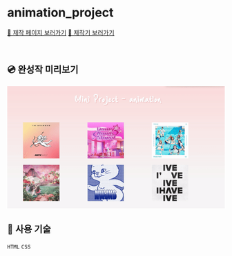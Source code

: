 # animation_project
<a href="https://kimgeundu.github.io/animation_project/">🔗 제작 페이지 보러가기</a> <a href="https://velog.io/@f_vlkoklv/%EC%95%A0%EB%8B%88%EB%A9%94%EC%9D%B4%EC%85%98%EC%9D%84-%ED%99%9C%EC%9A%A9%ED%95%9C-%EB%AF%B8%EB%8B%88%ED%94%84%EB%A1%9C%EC%A0%9D%ED%8A%B8">🔗 제작기 보러가기</a>

<br>

## 💿 완성작 미리보기
<img src="./images/애니메이션미니프로젝트.gif" alt="완성작 미리보기">

<br>

## 📌 사용 기술

```HTML```  ```CSS```